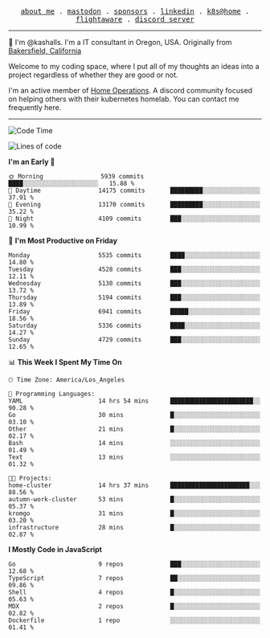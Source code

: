 <p align="center">
  <samp>
    <a href="https://jordanjones.org/">about me</a> .
    <a rel="me" href="https://mastodon.social/@kashall">mastodon</a> .
    <a href="https://github.com/sponsors/kashalls">sponsors</a> .
    <a href="https://linkedin.com/in/jordpjones">linkedin</a> .
    <a href="https://github.com/kashalls/home-cluster">k8s@home</a> .
    <a href="https://flightaware.com/adsb/stats/user/kashalls">flightaware</a> .
    <a href="https://discord.gg/V2WrCfqba9">discord server</a>
  </samp>
</p>

----------------------------------------------------------------

:wave: I'm @kashalls. I'm a IT consultant in Oregon, USA. Originally from [Bakersfield, California](https://maps.app.goo.gl/QQMtywTWghpXB6Tu6)

Welcome to my coding space, where I put all of my thoughts an ideas into a project regardless of whether they are good or not.

I'm an active member of [Home Operations](https://discord.gg/home-operations). A discord community focused on helping others with their kubernetes homelab. You can contact me frequently here.

----------------------------------------------------------------
<!--START_SECTION:waka-->
![Code Time](http://img.shields.io/badge/Code%20Time-2%2C323%20hrs%208%20mins-blue)

![Lines of code](https://img.shields.io/badge/From%20Hello%20World%20I%27ve%20Written-9.7%20million%20lines%20of%20code-blue)

**I'm an Early 🐤** 

```text
🌞 Morning                5939 commits        ████░░░░░░░░░░░░░░░░░░░░░   15.88 % 
🌆 Daytime                14175 commits       █████████░░░░░░░░░░░░░░░░   37.91 % 
🌃 Evening                13170 commits       █████████░░░░░░░░░░░░░░░░   35.22 % 
🌙 Night                  4109 commits        ███░░░░░░░░░░░░░░░░░░░░░░   10.99 % 
```
📅 **I'm Most Productive on Friday** 

```text
Monday                   5535 commits        ████░░░░░░░░░░░░░░░░░░░░░   14.80 % 
Tuesday                  4528 commits        ███░░░░░░░░░░░░░░░░░░░░░░   12.11 % 
Wednesday                5130 commits        ███░░░░░░░░░░░░░░░░░░░░░░   13.72 % 
Thursday                 5194 commits        ███░░░░░░░░░░░░░░░░░░░░░░   13.89 % 
Friday                   6941 commits        █████░░░░░░░░░░░░░░░░░░░░   18.56 % 
Saturday                 5336 commits        ████░░░░░░░░░░░░░░░░░░░░░   14.27 % 
Sunday                   4729 commits        ███░░░░░░░░░░░░░░░░░░░░░░   12.65 % 
```


📊 **This Week I Spent My Time On** 

```text
🕑︎ Time Zone: America/Los_Angeles

💬 Programming Languages: 
YAML                     14 hrs 54 mins      ███████████████████████░░   90.28 % 
Go                       30 mins             █░░░░░░░░░░░░░░░░░░░░░░░░   03.10 % 
Other                    21 mins             █░░░░░░░░░░░░░░░░░░░░░░░░   02.17 % 
Bash                     14 mins             ░░░░░░░░░░░░░░░░░░░░░░░░░   01.49 % 
Text                     13 mins             ░░░░░░░░░░░░░░░░░░░░░░░░░   01.32 % 

🐱‍💻 Projects: 
home-cluster             14 hrs 37 mins      ██████████████████████░░░   88.56 % 
autumn-work-cluster      53 mins             █░░░░░░░░░░░░░░░░░░░░░░░░   05.37 % 
kromgo                   31 mins             █░░░░░░░░░░░░░░░░░░░░░░░░   03.20 % 
infrastructure           28 mins             █░░░░░░░░░░░░░░░░░░░░░░░░   02.87 % 
```

**I Mostly Code in JavaScript** 

```text
Go                       9 repos             ███░░░░░░░░░░░░░░░░░░░░░░   12.68 % 
TypeScript               7 repos             ██░░░░░░░░░░░░░░░░░░░░░░░   09.86 % 
Shell                    4 repos             █░░░░░░░░░░░░░░░░░░░░░░░░   05.63 % 
MDX                      2 repos             █░░░░░░░░░░░░░░░░░░░░░░░░   02.82 % 
Dockerfile               1 repo              ░░░░░░░░░░░░░░░░░░░░░░░░░   01.41 % 
```




<!--END_SECTION:waka-->